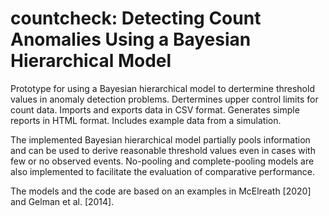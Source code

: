 # countcheck: Detecting Count Anomalies Using a Bayesian Hierarchical Model

Prototype for using a Bayesian hierarchical model to dertermine
threshold values in anomaly detection problems. Dertermines upper control
limits for count data. Imports and exports data in CSV format. Generates
simple reports in HTML format. Includes example data from a simulation.

The implemented Bayesian hierarchical model partially pools information
and can be used to derive reasonable threshold values even in cases with few
or no observed events. No-pooling and complete-pooling models are also
implemented to facilitate the evaluation of comparative performance.

The models and the code are based on an examples in McElreath [2020]
and Gelman et al. [2014].
